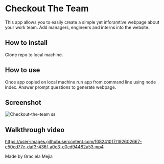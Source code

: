 # Checkout The Team

This app allows you to easily create a simple yet inforamtive webpage about your work team. Add managers, engineers and interns into the website.

## How to install

Clone repo to local machine. 

## How to use

Once app copied on local machine run app from command line using node index. Answer prompt questions to generate webpage.

## Screenshot
![Checkout-the-team ss](https://user-images.githubusercontent.com/108241017/192602578-68fb3990-ece7-4b74-99ac-8269c10659a7.png)

## Walkthrough video

https://user-images.githubusercontent.com/108241017/192602667-e50cd77e-daf3-436f-a0c3-e0ed94482a53.mp4


Made by Graciela Mejia
